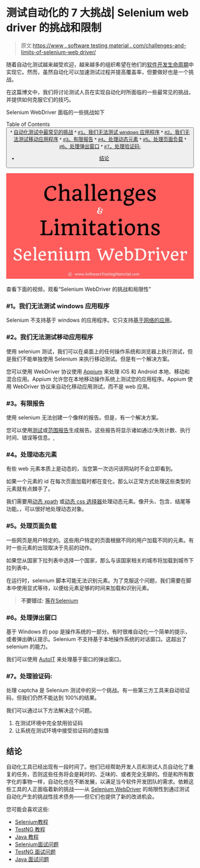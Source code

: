# 测试自动化的 7 大挑战| Selenium web driver 的挑战和限制

> 原文:[https://www . software testing material . com/challenges-and-limits-of-selenium-web driver/](https://www.softwaretestingmaterial.com/challenges-and-limitations-of-selenium-webdriver/)

随着自动化测试越来越受欢迎，越来越多的组织希望在他们的[软件开发生命周期](https://www.softwaretestingmaterial.com/sdlc-software-development-life-cycle/)中实现它。然而，虽然自动化可以加速测试过程并提高覆盖率，但要做好也是一个挑战。

在这篇博文中，我们将讨论测试人员在实现自动化时所面临的一些最常见的挑战，并提供如何克服它们的技巧。

Selenium WebDriver 面临的一些挑战如下

Table of Contents <button class="kb-table-of-contents-icon-trigger kb-table-of-contents-toggle" aria-expanded="true" aria-label="Collapse Table of Contents">*   [自动化测试中最常见的挑战](#most-common-challenges-in-automation-testing)
    *   [#1。我们无法测试 windows 应用程序](#1-we-cannot-test-windows-application)
    *   [#2。我们无法测试移动应用程序](#2-we-cannot-test-mobile-apps)
    *   [#3。有限报告](#3-limited-reporting)
    *   [#4。处理动态元素](#Handling-dynamic-Elements)
    *   [#5。处理页面负载](#Handling-page-load)
    *   [#6。处理弹出窗口](#Handling-pop-up-windows)
    *   [#7。处理验证码:](#7-handling-captcha)
*   [结论](#conclusion)</button> 

![Challenges Limitations Selenium WebDriver](img/11b1091ec921862853767e2553638526.png)

查看下面的视频，观看“Selenium WebDriver 的挑战和局限性”

### **#1。我们无法测试 windows 应用程序**

Selenium 不支持基于 windows 的应用程序。它只支持[基于网络的应用](https://www.softwaretestingmaterial.com/web-application-testing-tutorial/)。

### **#2。我们无法测试移动应用程序**

使用 selenium 测试，我们可以在桌面上的任何操作系统和浏览器上执行测试，但是我们不能单独使用 Selenium 来执行移动测试。但是有一个解决方案。

您可以使用 WebDriver 协议使用 [Appium](https://www.softwaretestingmaterial.com/appium-installation/) 来处理 iOS 和 Android 本地、移动和混合应用。Appium 允许您在本地移动操作系统上测试您的应用程序。Appium 使用 WebDriver 协议来自动化移动应用测试，而不是 web 应用。

### **#3。有限报告**

使用 selenium 无法创建一个像样的报告。但是，有一个解决方案。

您可以使用[测试](https://www.softwaretestingmaterial.com/testng-reports/)或[范围报告](https://www.softwaretestingmaterial.com/extent-reports-selenium-version-4/)生成报告。这些报告将显示诸如通过/失败计数、执行时间、错误等信息。,

### **#4。处理动态元素**

有些 web 元素本质上是动态的，当您第一次访问该网站时不会立即看到。

如果一个元素的 id 在每次页面加载时都在变化，那么以正常方式处理这些类型的元素就有点棘手了。

我们需要用[动态 xpath](https://www.softwaretestingmaterial.com/dynamic-xpath-in-selenium/) 或[动态 css 选择器](https://www.softwaretestingmaterial.com/css-selector-selenium-webdriver-tutorial/)处理动态元素。像开头、包含、结尾等功能。，可以很好地处理动态对象。

### **#5。处理页面负载**

一些网页是用户特定的。这些用户特定的页面根据不同的用户加载不同的元素。有时一些元素的出现取决于先前的动作。

如果您从国家下拉列表中选择一个国家，那么与该国家相关的城市将加载到城市下拉列表中。

在运行时，selenium 脚本可能无法识别元素。为了克服这个问题，我们需要在脚本中使用显式等待，以便给元素足够的时间来加载和识别元素。

> **不要错过:** [等在Selenium](https://www.softwaretestingmaterial.com/selenium-wait-commands/)

### **#6。处理弹出窗口**

基于 Windows 的 pop 是操作系统的一部分。有时很难自动化一个简单的提示，或者弹出确认提示。Selenium 不支持基于本地操作系统的对话窗口。这超出了 selenium 的能力。

我们可以使用 [AutoIT](https://www.softwaretestingmaterial.com/upload-file-using-autoit/) 来处理基于窗口的弹出窗口。

### **#7。处理验证码:**

处理 captcha 是 Selenium 测试中的另一个挑战。有一些第三方工具来自动验证码，但我们仍然不能达到 100%的结果。

我们可以通过以下方法解决这个问题。

1.  在测试环境中完全禁用验证码
2.  让系统在测试环境中接受验证码的虚拟值

## **结论**

自动化工具已经出现有一段时间了。他们已经帮助开发人员和测试人员自动化了重复的任务，否则这些任务将会是耗时的、乏味的、或者完全无聊的。但是和所有数字化的事物一样，自动化也在不断发展，以满足当今软件开发团队的需求。依赖这些工具的人正面临着新的挑战——从 [Selenium WebDriver](https://www.softwaretestingmaterial.com/selenium-4-alpha-release/) 的局限性到通过测试自动化产生的挑战性技术债务——但它们也提供了新的改进机会。

您可能会喜欢这些:

*   [Selenium教程](https://www.softwaretestingmaterial.com/selenium-tutorial/)
*   [TestNG 教程](https://www.softwaretestingmaterial.com/testng-tutorial/)
*   [Java 教程](https://www.softwaretestingmaterial.com/java-tutorial/)
*   [Selenium面试问题](https://www.softwaretestingmaterial.com/selenium-interview-questions/)
*   [TestNG 面试问题](https://www.softwaretestingmaterial.com/testng-interview-questions/)
*   [Java 面试问题](https://www.softwaretestingmaterial.com/java-interview-questions/)
